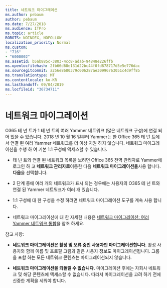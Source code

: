 ```yaml
---
title: 네트워크 마이그레이션
ms.author: pebaum
author: pebaum
ms.date: 7/27/2018
ms.audience: ITPro
ms.topic: article
ROBOTS: NOINDEX, NOFOLLOW
localization_priority: Normal
ms.custom:
- "716"
- "6000002"
ms.assetid: b5ab885c-3803-4cc8-adab-94848e226ffb
ms.openlocfilehash: 2fb66d68e131d22bc44f0fd878717d5e5e776dac
ms.sourcegitcommit: a256e8680379c006287ae30996763051c4d9ff85
ms.translationtype: MT
ms.contentlocale: ko-KR
ms.lasthandoff: 09/04/2019
ms.locfileid: "36734711"
---
```

# <a name="network-migration"></a>네트워크 마이그레이션

O365 테 넌 트가 1 테 넌 트의 여러 Yammer 네트워크 (많은 네트워크 구성)에 연결 되어 있을 수 있습니다. 2018 년 10 월 16 일부터 Yammer는 한 Office 365 테 넌 트에서 연결 된 여러 Yammer 네트워크를 더 이상 지원 하지 않습니다. 네트워크 마이그레이션을 수행 하 여 기본 1:1 구성에 액세스할 수 있습니다.
  
- 테 넌 트와 연결 된 네트워크 목록을 보려면 Office 365 전역 관리자로 Yammer에 로그인 하 고 **네트워크 관리자로**이동한 다음 **네트워크 마이그레이션을**사용 합니다. 
            **다음**을 선택합니다.

- 2 단계 중에 여러 개의 네트워크가 표시 되는 경우에는 사용자의 O365 테 넌 트와 연결 된 Yammer 네트워크가 여러 개 있습니다.

- 1:1 구성에 대 한 구성을 수정 하려면 네트워크 마이그레이션 도구를 계속 사용 합니다.

- 네트워크 마이그레이션에 대 한 자세한 내용은 [네트워크 마이그레이션: 여러 Yammer 네트워크 통합](https://docs.microsoft.com/yammer/configure-your-yammer-network/consolidate-multiple-yammer-networks)을 참조 하세요.

참고 사항:
  
- **네트워크 마이그레이션은 활성 및 보류 중인 사용자만 마이그레이션합니다.** 활성 사용자와 함께 이름 및 프로필 그림과 같은 사용자 정보도 마이그레이션됩니다. 그룹을 포함 하는 모든 네트워크 콘텐츠는 마이그레이션되지 않습니다.

- **네트워크 마이그레이션을 되돌릴 수 없습니다.** 마이그레이션 후에는 자회사 네트워크 및 해당 콘텐츠에 액세스할 수 없습니다. 따라서 마이그레이션을 고려 하기 전에 신중한 계획을 세워야 합니다.
